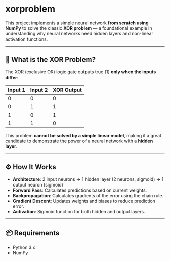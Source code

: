 # xorproblem
This project implements a simple neural network **from scratch using NumPy** to solve the classic **XOR problem** — a foundational example in understanding why neural networks need hidden layers and non-linear activation functions.

---

## 🧠 What is the XOR Problem?

The XOR (exclusive OR) logic gate outputs true (1) **only when the inputs differ**:

| Input 1 | Input 2 | XOR Output |
|---------|---------|------------|
|   0     |    0    |     0      |
|   0     |    1    |     1      |
|   1     |    0    |     1      |
|   1     |    1    |     0      |

This problem **cannot be solved by a simple linear model**, making it a great candidate to demonstrate the power of a neural network with a **hidden layer**.

---

## ⚙️ How It Works

- **Architecture**: 2 input neurons → 1 hidden layer (2 neurons, sigmoid) → 1 output neuron (sigmoid)
- **Forward Pass**: Calculates predictions based on current weights.
- **Backpropagation**: Calculates gradients of the error using the chain rule.
- **Gradient Descent**: Updates weights and biases to reduce prediction error.
- **Activation**: Sigmoid function for both hidden and output layers.

---

## 📦 Requirements

- Python 3.x
- NumPy
